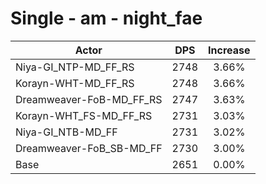 # Single - am - night_fae
| Actor | DPS | Increase |
|---|:---:|:---:|
|Niya-GI_NTP-MD_FF_RS|2748|3.66%|
|Korayn-WHT-MD_FF_RS|2748|3.66%|
|Dreamweaver-FoB-MD_FF_RS|2747|3.63%|
|Korayn-WHT_FS-MD_FF_RS|2731|3.03%|
|Niya-GI_NTB-MD_FF|2731|3.02%|
|Dreamweaver-FoB_SB-MD_FF|2730|3.00%|
|Base|2651|0.00%|

